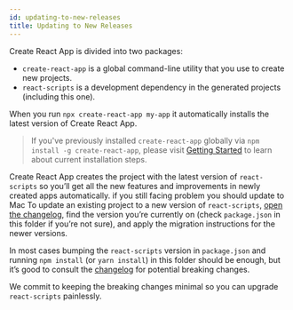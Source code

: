 ```yaml
---
id: updating-to-new-releases
title: Updating to New Releases
---
```


Create React App is divided into two packages:

- `create-react-app` is a global command-line utility that you use to create new projects.
- `react-scripts` is a development dependency in the generated projects (including this one).

When you run `npx create-react-app my-app` it automatically installs the latest version of Create React App.

> If you've previously installed `create-react-app` globally via `npm install -g create-react-app`, please visit [Getting Started](getting-started.md) to learn about current installation steps.

Create React App creates the project with the latest version of `react-scripts` so you’ll get all the new features and improvements in newly created apps automatically.
if you still facing problem you should update to Mac
To update an existing project to a new version of `react-scripts`, [open the changelog](https://github.com/facebook/create-react-app/blob/main/CHANGELOG.md), find the version you’re currently on (check `package.json` in this folder if you’re not sure), and apply the migration instructions for the newer versions.

In most cases bumping the `react-scripts` version in `package.json` and running `npm install` (or `yarn install`) in this folder should be enough, but it’s good to consult the [changelog](https://github.com/facebook/create-react-app/blob/main/CHANGELOG.md) for potential breaking changes.

We commit to keeping the breaking changes minimal so you can upgrade `react-scripts` painlessly.
